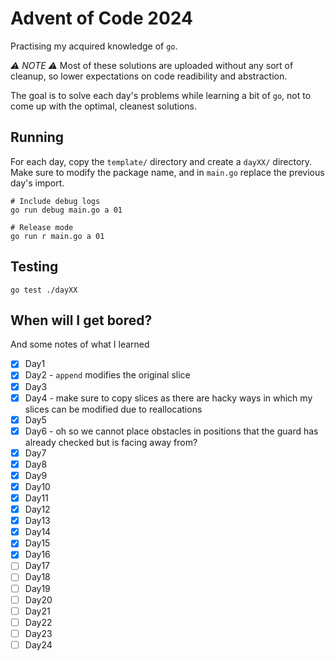 # Advent of Code 2024

Practising my acquired knowledge of `go`.

*⚠️ NOTE ⚠️* Most of these solutions are uploaded without any sort of cleanup, so
lower expectations on code readibility and abstraction.

The goal is to solve each day's problems while learning a bit of `go`, not to
come up with the optimal, cleanest solutions.

## Running

For each day, copy the `template/` directory and create a `dayXX/` directory.
Make sure to modify the package name, and in `main.go` replace the previous
day's import.

```fish
# Include debug logs
go run debug main.go a 01

# Release mode
go run r main.go a 01
```

## Testing

```fish
go test ./dayXX
```

## When will I get bored?

And some notes of what I learned

- [x] Day1
- [x] Day2 - `append` modifies the original slice
- [x] Day3
- [x] Day4 - make sure to copy slices as there are hacky ways in which my
slices can be modified due to reallocations
- [x] Day5
- [x] Day6 - oh so we cannot place obstacles in positions that the guard has
  already checked but is facing away from?
- [x] Day7
- [x] Day8
- [x] Day9
- [x] Day10
- [x] Day11
- [x] Day12
- [x] Day13
- [x] Day14
- [x] Day15
- [x] Day16
- [ ] Day17
- [ ] Day18
- [ ] Day19
- [ ] Day20
- [ ] Day21
- [ ] Day22
- [ ] Day23
- [ ] Day24
